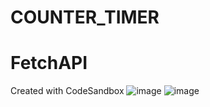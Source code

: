 # COUNTER_TIMER
# FetchAPI
Created with CodeSandbox
![image](https://user-images.githubusercontent.com/31655178/227721245-fbdcce77-5b69-4917-99d2-8b62eeaf737a.png)
![image](https://user-images.githubusercontent.com/31655178/227721253-ff46487d-f958-4162-b082-0b13b8354d17.png)
